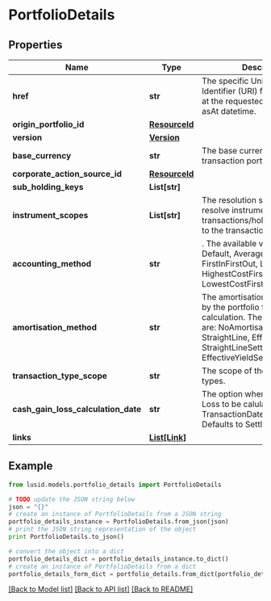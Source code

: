 # PortfolioDetails


## Properties
Name | Type | Description | Notes
------------ | ------------- | ------------- | -------------
**href** | **str** | The specific Uniform Resource Identifier (URI) for this resource at the requested effective and asAt datetime. | [optional] 
**origin_portfolio_id** | [**ResourceId**](ResourceId.md) |  | 
**version** | [**Version**](Version.md) |  | 
**base_currency** | **str** | The base currency of the transaction portfolio. | 
**corporate_action_source_id** | [**ResourceId**](ResourceId.md) |  | [optional] 
**sub_holding_keys** | **List[str]** |  | [optional] 
**instrument_scopes** | **List[str]** | The resolution strategy used to resolve instruments of transactions/holdings upserted to the transaction portfolio. | [optional] 
**accounting_method** | **str** | . The available values are: Default, AverageCost, FirstInFirstOut, LastInFirstOut, HighestCostFirst, LowestCostFirst | [optional] 
**amortisation_method** | **str** | The amortisation method used by the portfolio for the calculation. The available values are: NoAmortisation, StraightLine, EffectiveYield, StraightLineSettlementDate, EffectiveYieldSettlementDate | [optional] 
**transaction_type_scope** | **str** | The scope of the transaction types. | [optional] 
**cash_gain_loss_calculation_date** | **str** | The option when the Cash Gain Loss to be calulated, TransactionDate/SettlementDate. Defaults to SettlementDate. | [optional] 
**links** | [**List[Link]**](Link.md) |  | [optional] 

## Example

```python
from lusid.models.portfolio_details import PortfolioDetails

# TODO update the JSON string below
json = "{}"
# create an instance of PortfolioDetails from a JSON string
portfolio_details_instance = PortfolioDetails.from_json(json)
# print the JSON string representation of the object
print PortfolioDetails.to_json()

# convert the object into a dict
portfolio_details_dict = portfolio_details_instance.to_dict()
# create an instance of PortfolioDetails from a dict
portfolio_details_form_dict = portfolio_details.from_dict(portfolio_details_dict)
```
[[Back to Model list]](../README.md#documentation-for-models) [[Back to API list]](../README.md#documentation-for-api-endpoints) [[Back to README]](../README.md)


